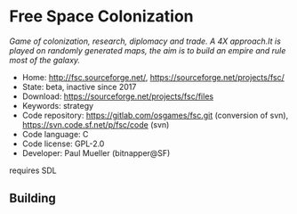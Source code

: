 # Free Space Colonization

_Game of colonization, research, diplomacy and trade. A 4X approach.It is played on randomly generated maps, the aim is to build an empire and rule most of the galaxy._

- Home: http://fsc.sourceforge.net/, https://sourceforge.net/projects/fsc/
- State: beta, inactive since 2017
- Download: https://sourceforge.net/projects/fsc/files
- Keywords: strategy
- Code repository: https://gitlab.com/osgames/fsc.git (conversion of svn), https://svn.code.sf.net/p/fsc/code (svn)
- Code language: C
- Code license: GPL-2.0
- Developer: Paul Mueller (bitnapper@SF)

requires SDL

## Building
